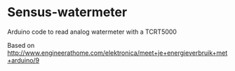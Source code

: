 # Sensus-watermeter
Arduino code to read analog watermeter with a TCRT5000

Based on http://www.engineerathome.com/elektronica/meet+je+energieverbruik+met+arduino/9
